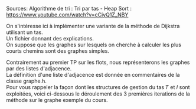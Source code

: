 Sources:
Algorithme de tri : Tri par tas - Heap Sort : https://www.youtube.com/watch?v=cCiyQ1Z_NBY



On s'intéresse ici à implémenter une variante de la méthode de Dijkstra utilisant un tas.  
Un fichier donnant des explications.   
On suppose que les graphes sur lesquels on cherche à calculer les plus courts chemins sont des graphes simples.  

Contrairement au premier TP sur les flots, nous représenterons les graphes par des listes d'adjacence.  
La définition d'une liste d'adjacence est donnée en commentaires de la classe graphe.h.  
Pour vous rappeler la façon dont les structures de gestion du tas 𝑇 et 𝐼 sont exploitées, voici ci-dessous le déroulement des 3 premières iterations de la méthode sur le graphe exemple du cours.  

